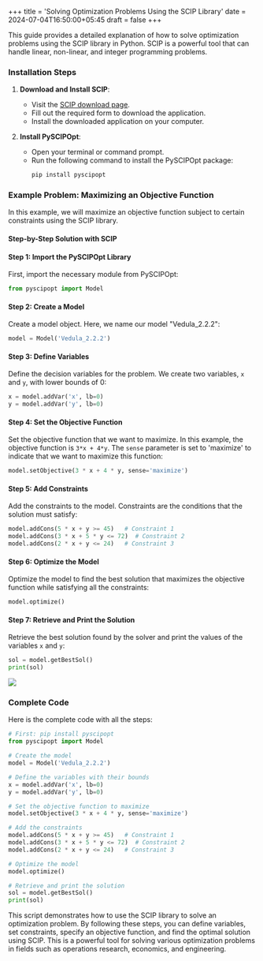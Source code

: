 +++
title = 'Solving Optimization Problems Using the SCIP Library'
date = 2024-07-04T16:50:00+05:45
draft = false
+++

This guide provides a detailed explanation of how to solve optimization problems using the SCIP library in Python. SCIP is a powerful tool that can handle linear, non-linear, and integer programming problems.

### Installation Steps

1. **Download and Install SCIP**:
   - Visit the [SCIP download page](https://scipopt.org/download.php?fname=SCIPOptSuite-9.1.0-win64-VS15.exe).
   - Fill out the required form to download the application.
   - Install the downloaded application on your computer.

2. **Install PySCIPOpt**:
   - Open your terminal or command prompt.
   - Run the following command to install the PySCIPOpt package:
     ```bash
     pip install pyscipopt
     ```

### Example Problem: Maximizing an Objective Function

In this example, we will maximize an objective function subject to certain constraints using the SCIP library.

#### Step-by-Step Solution with SCIP

#### Step 1: Import the PySCIPOpt Library
First, import the necessary module from PySCIPOpt:
```python
from pyscipopt import Model
```

#### Step 2: Create a Model
Create a model object. Here, we name our model "Vedula_2.2.2":
```python
model = Model('Vedula_2.2.2')
```

#### Step 3: Define Variables
Define the decision variables for the problem. We create two variables, `x` and `y`, with lower bounds of 0:
```python
x = model.addVar('x', lb=0)
y = model.addVar('y', lb=0)
```

#### Step 4: Set the Objective Function
Set the objective function that we want to maximize. In this example, the objective function is `3*x + 4*y`. The `sense` parameter is set to 'maximize' to indicate that we want to maximize this function:
```python
model.setObjective(3 * x + 4 * y, sense='maximize')
```

#### Step 5: Add Constraints
Add the constraints to the model. Constraints are the conditions that the solution must satisfy:
```python
model.addCons(5 * x + y >= 45)   # Constraint 1
model.addCons(3 * x + 5 * y <= 72)  # Constraint 2
model.addCons(2 * x + y <= 24)   # Constraint 3
```

#### Step 6: Optimize the Model
Optimize the model to find the best solution that maximizes the objective function while satisfying all the constraints:
```python
model.optimize()
```

#### Step 7: Retrieve and Print the Solution
Retrieve the best solution found by the solver and print the values of the variables `x` and `y`:
```python
sol = model.getBestSol()
print(sol)
```
![](https://images2.imgbox.com/42/64/lDnKZypJ_o.png)
### Complete Code

Here is the complete code with all the steps:
```python
# First: pip install pyscipopt
from pyscipopt import Model

# Create the model
model = Model('Vedula_2.2.2')

# Define the variables with their bounds
x = model.addVar('x', lb=0)
y = model.addVar('y', lb=0)

# Set the objective function to maximize
model.setObjective(3 * x + 4 * y, sense='maximize')

# Add the constraints
model.addCons(5 * x + y >= 45)   # Constraint 1
model.addCons(3 * x + 5 * y <= 72)  # Constraint 2
model.addCons(2 * x + y <= 24)   # Constraint 3

# Optimize the model
model.optimize()

# Retrieve and print the solution
sol = model.getBestSol()
print(sol)
```


This script demonstrates how to use the SCIP library to solve an optimization problem. By following these steps, you can define variables, set constraints, specify an objective function, and find the optimal solution using SCIP. This is a powerful tool for solving various optimization problems in fields such as operations research, economics, and engineering.